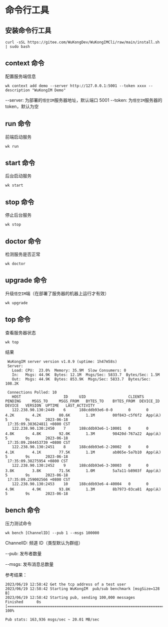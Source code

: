 # 命令行工具

## 安装命令行工具

```shell
curl -sSL https://gitee.com/WuKongDev/WuKongIMCli/raw/main/install.sh | sudo bash
```

## context 命令

配置服务端信息

```shell
wk context add demo --server http://127.0.0.1:5001 --token xxxx --description "WuKongIM Demo"
```

--server: 为部署的`悟空IM`服务器地址，默认端口 5001
--token: 为`悟空IM`服务器的 token，默认为空

## run 命令

前端启动服务

```shell
wk run
```

## start 命令

后台启动服务

```shell
wk start
```

## stop 命令

停止后台服务

```shell
wk stop
```

## doctor 命令

检测服务是否正常

```shell
wk doctor
```

## upgrade 命令

升级`悟空IM`端（在部署了服务器的机器上运行才有效）

```shell
wk upgrade
```

## top 命令

查看服务器状态

```shell
wk top
```

结果

```
 WuKongIM server version v1.0.9 (uptime: 1h47m58s)
 Server:
   Load: CPU:  23.0%  Memory: 35.9M  Slow Consumers: 0
   In:   Msgs: 44.9K  Bytes: 12.1M  Msgs/Sec: 5833.7  Bytes/Sec: 1.5M
   Out:  Msgs: 44.9K  Bytes: 853.9K  Msgs/Sec: 5833.7  Bytes/Sec: 108.2K

 Connections Polled: 10
   HOST                   ID     UID                   CLIENTS  PENDING     MSGS_TO     MSGS_FROM   BYTES_TO    BYTES_FROM  DEVICE_ID   DEVICE   VERSION  UPTIME   LAST_ACTIVITY
   122.238.90.130:2449    6      188cddb93e6-0-0       0       0           4.2K        4.2K        80.6K       1.1M        00f843-c5f6f2  App(从)   5        9s       2023-06-18
 17:35:09.383624811 +0800 CST
   122.238.90.130:2450    7      188cddb93e6-1-10001   0       0           4.8K        4.8K        92.0K       1.3M        98420d-767a22  App(从)   5        9s       2023-06-18
 17:35:09.284453739 +0800 CST
   122.238.90.130:2451    8      188cddb93e6-2-20002   0       0           4.1K        4.1K        77.5K       1.1M        ab865e-5a7b10  App(从)   5        9s       2023-06-18
 17:35:09.38275954 +0800 CST
   122.238.90.130:2452    9      188cddb93e6-3-30003   0       0           3.8K        3.8K        71.5K       1.0M        5a7a11-b8903f  App(从)   5        9s       2023-06-18
 17:35:09.259002566 +0800 CST
   122.238.90.130:2453    10     188cddb93e6-4-40004   0       0           4.9K        4.9K        93.8K       1.3M        8b7973-03ca81  App(从)   5        9s       2023-06-18
```

## bench 命令

压力测试命令

```
wk bench [ChannelID] --pub 1 --msgs 100000
```

ChannelID: 频道 ID（类型默认为群组）

--pub: 发布者数量

--msgs: 发布消息总数量

参考结果：

```
2023/06/19 12:58:42 Get the tcp address of a test user
2023/06/19 12:58:42 Starting WuKongIM  pub/sub benchmark [msgSize=128 B]
2023/06/19 12:58:42 Starting pub, sending 100,000 messages
Finished      0s [=======================================================================================================================] 100%

Pub stats: 163,936 msgs/sec ~ 20.01 MB/sec
```
